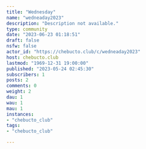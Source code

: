 ```yaml
---
title: "Wednesday" 
name: "wedneaday2023"
description: "Description not available."
type: community
date: "2023-06-23 01:18:51"
draft: false
nsfw: false
actor_id: "https://chebucto.club/c/wedneaday2023"
host: chebucto.club
lastmod: "1969-12-31 19:00:00"
published: "2023-05-24 02:45:30"
subscribers: 1
posts: 2
comments: 0
weight: 2
dau: 1
wau: 1
mau: 1
instances:
- "chebucto_club"
tags: 
- "chebucto_club"

---
```


